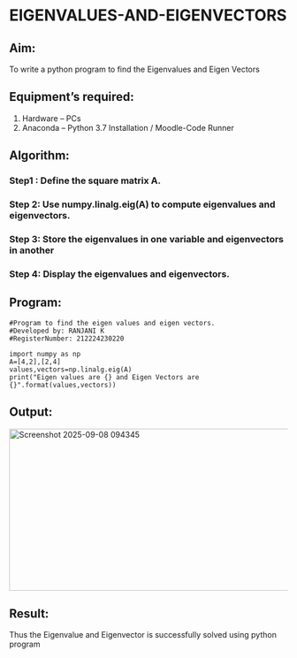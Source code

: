 # EIGENVALUES-AND-EIGENVECTORS
## Aim:
To write a python program to find the Eigenvalues and Eigen Vectors
## Equipment’s required:
1. 	Hardware – PCs
2. 	Anaconda – Python 3.7 Installation / Moodle-Code Runner
## Algorithm:
### Step1 : Define the square matrix A.
### Step 2: Use numpy.linalg.eig(A) to compute eigenvalues and eigenvectors.
### Step 3: Store the eigenvalues in one variable and eigenvectors in another
### Step 4: Display the eigenvalues and eigenvectors.

## Program:
```
#Program to find the eigen values and eigen vectors.
#Developed by: RANJANI K
#RegisterNumber: 212224230220
```
```
import numpy as np
A=[4,2],[2,4]
values,vectors=np.linalg.eig(A)
print("Eigen values are {} and Eigen Vectors are {}".format(values,vectors))
```
## Output:
<img width="1231" height="293" alt="Screenshot 2025-09-08 094345" src="https://github.com/user-attachments/assets/0abf81a1-2da4-4110-849f-f8d4d5d6781a" />

## Result:
Thus the Eigenvalue and Eigenvector is successfully solved using python program
